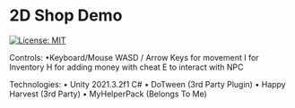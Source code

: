 # 2D Shop Demo

[![License: MIT](https://img.shields.io/badge/License-MIT-yellow.svg)](https://opensource.org/licenses/MIT)

Controls:
•Keyboard/Mouse
WASD / Arrow Keys for movement
I for Inventory
H for adding money with cheat
E to interact with NPC

Technologies:
• Unity 2021.3.2f1 C#
• DoTween (3rd Party Plugin)
• Happy Harvest (3rd Party)
• MyHelperPack (Belongs To Me)
